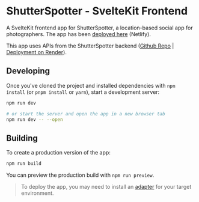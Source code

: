 # ShutterSpotter - SvelteKit Frontend

A SvelteKit frontend app for ShutterSpotter, a location-based social app for photographers. The app has been [deployed here](https://shutter-spotter.netlify.app/) (Netlify).

This app uses APIs from the ShutterSpotter backend ([Github Repo](https://github.com/eoinfennessy/shutter-spotter) | [Deployment on Render](https://shutter-spotter-2.onrender.com/)).

## Developing

Once you've cloned the project and installed dependencies with `npm install` (or `pnpm install` or `yarn`), start a development server:

```bash
npm run dev

# or start the server and open the app in a new browser tab
npm run dev -- --open
```

## Building

To create a production version of the app:

```bash
npm run build
```

You can preview the production build with `npm run preview`.

> To deploy the app, you may need to install an [adapter](https://kit.svelte.dev/docs/adapters) for your target environment.
